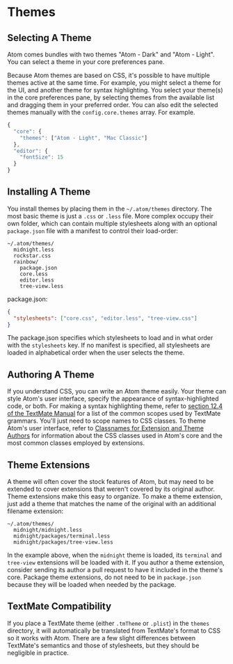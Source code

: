 # Themes

## Selecting A Theme

Atom comes bundles with two themes "Atom - Dark" and "Atom - Light". You can
select a theme in your core preferences pane.

Because Atom themes are based on CSS, it's possible to have multiple themes
active at the same time. For example, you might select a theme for the UI, and
another theme for syntax highlighting. You select your theme(s) in the core
preferences pane, by selecting themes from the available list and dragging them
in your preferred order. You can also edit the selected themes manually with the
`config.core.themes` array. For example.

```js
{
  "core": {
    "themes": ["Atom - Light", "Mac Classic"]
  },
  "editor": {
    "fontSize": 15
  }
}
```

## Installing A Theme

You install themes by placing them in the `~/.atom/themes` directory. The most
basic theme is just a `.css` or `.less` file. More complex occupy their own
folder, which can contain multiple stylesheets along with an optional
`package.json` file with a manifest to control their load-order:

```text
~/.atom/themes/
  midnight.less
  rockstar.css
  rainbow/
    package.json
    core.less
    editor.less
    tree-view.less
```

package.json:
```json
{
  "stylesheets": ["core.css", "editor.less", "tree-view.css"]
}
```

The package.json specifies which stylesheets to load and in what order with the
`stylesheets` key. If no manifest is specified, all stylesheets are loaded in
alphabetical order when the user selects the theme.

## Authoring A Theme

If you understand CSS, you can write an Atom theme easily. Your theme can style
Atom's user interface, specify the appearance of syntax-highlighted code, or
both. For making a syntax highlighting theme, refer to [section 12.4 of the
TextMate Manual](http://manual.macromates.com/en/language_grammars.html) for a
list of the common scopes used by TextMate grammars. You'll just need to
scope names to CSS classes. To theme Atom's user interface, refer to
[Classnames for Extension and Theme Authors]() for information about the CSS
classes used in Atom's core and the most common classes employed by
extensions.

## Theme Extensions

A theme will often cover the stock features of Atom, but may need to be extended
to cover extensions that weren't covered by its original author. Theme extensions
make this easy to organize. To make a theme extension, just add a theme that
matches the name of the original with an additional filename extension:

```text
~/.atom/themes/
  midnight/midnight.less
  midnight/packages/terminal.less
  midnight/packages/tree-view.less
```

In the example above, when the `midnight` theme is loaded, its `terminal` and
`tree-view` extensions will be loaded with it. If you author a theme extension,
consider sending its author a pull request to have it included in the theme's
core. Package theme extensions, do not need to be in `package.json` because they
will be loaded when needed by the package.

## TextMate Compatibility

If you place a TextMate theme (either `.tmTheme` or `.plist`) in the `themes`
directory, it will automatically be translated from TextMate's format to CSS
so it works with Atom. There are a few slight differences between TextMate's
semantics and those of stylesheets, but they should be negligible in practice.
